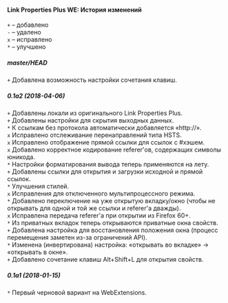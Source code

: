 ﻿#### Link Properties Plus WE: История изменений

`+` – добавлено<br>
`-` – удалено<br>
`x` – исправлено<br>
`*` – улучшено<br>

##### master/HEAD
`+` Добавлена возможность настройки сочетания клавиш.<br>

##### 0.1a2 (2018-04-06)
`+` Добавлены локали из оригинального Link Properties Plus.<br>
`+` Добавлены настройки для скрытия выходных данных.<br>
`*` К ссылкам без протокола автоматически добавляется «http://».<br>
`x` Исправлено отслеживание перенаправлений типа HSTS.<br>
`x` Исправлено отображение прямой ссылки для ссылок с #хэшем.<br>
`x` Добавлено корректное кодирование referer'ов, содержащих символы юникода.<br>
`*` Настройки форматирования вывода теперь применяются на лету.<br>
`+` Добавлены ссылки для открытия и загрузки исходной и прямой ссылок.<br>
`*` Улучшения стилей.<br>
`x` Исправления для отключенного мультипроцессного режима.<br>
`*` Добавлено переключение на уже открытую вкладку/окно (чтобы не открывать для одной и той же ссылки и referer'а дважды).<br>
`x` Исправлена передача referer'а при открытии из  Firefox 60+.<br>
`*` Из приватных вкладок теперь открываются приватные окна свойств.<br>
`+` Добавлена настройка для восстановления положения окна (процесс перемещения заметен из-за ограничений API).<br>
`*` Изменена (инвертирована) настройка: «открывать во вкладке» → «открывать в окне».<br>
`+` Добавлено сочетание клавиш Alt+Shift+L для открытия свойств.<br>

##### 0.1a1 (2018-01-15)
`*` Первый черновой вариант на WebExtensions.<br>